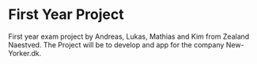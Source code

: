 # First Year Project

First year exam project by Andreas, Lukas, Mathias and Kim from Zealand Naestved.
The Project will be to develop and app for the company New-Yorker.dk. 
